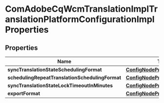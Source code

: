 

# ComAdobeCqWcmTranslationImplTranslationPlatformConfigurationImplProperties

## Properties

Name | Type | Description | Notes
------------ | ------------- | ------------- | -------------
**syncTranslationStateSchedulingFormat** | [**ConfigNodePropertyString**](ConfigNodePropertyString.md) |  |  [optional]
**schedulingRepeatTranslationSchedulingFormat** | [**ConfigNodePropertyString**](ConfigNodePropertyString.md) |  |  [optional]
**syncTranslationStateLockTimeoutInMinutes** | [**ConfigNodePropertyString**](ConfigNodePropertyString.md) |  |  [optional]
**exportFormat** | [**ConfigNodePropertyDropDown**](ConfigNodePropertyDropDown.md) |  |  [optional]



